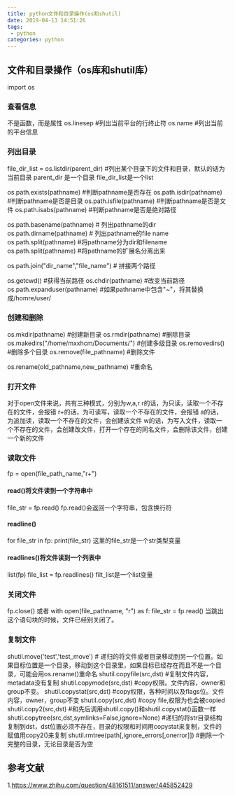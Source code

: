 ```yaml
---
title: python文件和目录操作(os和shutil)
date: 2019-04-13 14:51:26
tags:
 - python
categories: python
---
```


## 文件和目录操作（os库和shutil库）

import os
### 查看信息
不是函数，而是属性
os.linesep   #列出当前平台的行终止符
os.name    #列出当前的平台信息

### 列出目录 
file_dir_list = os.listdir(parent_dir)    #列出某个目录下的文件和目录，默认的话为当前目录
parent_dir 是一个目录
file_dir_list是一个list

os.path.exists(pathname)    #判断pathname是否存在
os.path.isdir(pathname)    #判断pathname是否是目录
os.path.isfile(pathname)    #判断pathname是否是文件
os.path.isabs(pathname)    #判断pathname是否是绝对路径

os.path.basename(pathname)    # 列出pathname的dir
os.path.dirname(pathname)        # 列出pathname的file name
os.path.split(pathname)    #将pathname分为dir和filename
os.path.split(pathname)    #将pathname的扩展名分离出来

os.path.join("dir_name","file_name")    # 拼接两个路径

os.getcwd()    #获得当前路径
os.chdir(pathname)    #改变当前路径
os.path.expanduser(pathname)    #如果pathname中包含"~"，将其替换成/homre/user/


### 创建和删除 
os.mkdir(pathname)    #创建新目录
os.rmdir(pathname)    #删除目录
os.makedirs("/home/mxxhcm/Documents/")    #创建多级目录
os.removedirs()    #删除多个目录
os.remove(file_pathname)    #删除文件

os.rename(old_pathname,new_pathname)    #重命名

### 打开文件
对于open文件来说，共有三种模式，分别为w,a,r
r的话，为只读，读取一个不存在的文件，会报错
r+的话，为可读写，读取一个不存在的文件，会报错
a的话，为追加读，读取一个不存在的文件，会创建该文件
w的话，为写入文件，读取一个不存在的文件，会创建改文件，打开一个存在的同名文件，会删除该文件，创建一个新的文件


### 读取文件
fp = open(file_path_name,"r+")
#### read()将文件读到一个字符串中
file_str = fp.read()
fp.read()会返回一个字符串，包含换行符

#### readline()
for file_str in fp:
    print(file_str)
这里的file_str是一个str类型变量

#### readlines()将文件读到一个列表中
list(fp)
file_list = fp.readlines()
filt_list是一个list变量

### 关闭文件
fp.close()
或者
with open(file_pathname, "r") as f:
    file_str = fp.read()
当跳出这个语句块的时候，文件已经别关闭了。

### 复制文件
shutil.move('test','test_move')    # 递归的将文件或者目录移动到另一个位置。如果目标位置是一个目录，移动到这个目录里，如果目标已经存在而且不是一个目录，可能会用os.rename()重命名
shutil.copyfile(src,dst) #复制文件内容，metadata没有复制
shutil.copymode(src,dst) #copy权限。文件内容，owner和group不变。
shutil.copystat(src,dst)    #copy权限，各种时间以及flags位。文件内容，owner，group不变
shutil.copy(src,dst)    #copy file,权限为也会被copied
shutil.copy2(src,dst)  #和先后调用shutil.copy()和shutil.copystat()函数一样
shutil.copytree(src,dst,symlinks=False,ignore=None)  #递归的将str目录结构复制到dst，dst位置必须不存在，目录的权限和时间用copystat来复制，文件的赋值用copy2()来复制
shutil.rmtree(path[,ignore_errors[,onerror]])   #删除一个完整的目录，无论目录是否为空

## 参考文献
1.https://www.zhihu.com/question/48161511/answer/445852429


